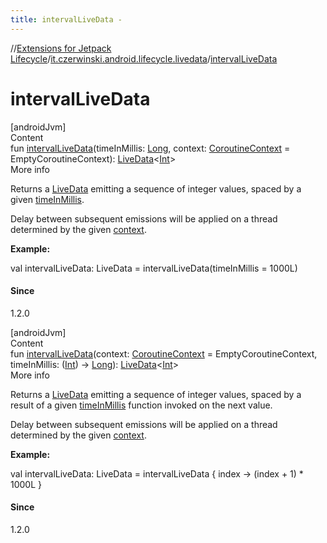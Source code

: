 ```yaml
---
title: intervalLiveData -
---
```

//[Extensions for Jetpack Lifecycle](../../index.md)/[it.czerwinski.android.lifecycle.livedata](index.md)/[intervalLiveData](interval-live-data.md)



# intervalLiveData  
[androidJvm]  
Content  
fun [intervalLiveData](interval-live-data.md)(timeInMillis: [Long](https://kotlinlang.org/api/latest/jvm/stdlib/kotlin/-long/index.html), context: [CoroutineContext](https://kotlinlang.org/api/latest/jvm/stdlib/kotlin.coroutines/-coroutine-context/index.html) = EmptyCoroutineContext): [LiveData](https://developer.android.com/reference/kotlin/androidx/lifecycle/LiveData.html)<[Int](https://kotlinlang.org/api/latest/jvm/stdlib/kotlin/-int/index.html)>  
More info  


Returns a [LiveData](https://developer.android.com/reference/kotlin/androidx/lifecycle/LiveData.html) emitting a sequence of integer values, spaced by a given [timeInMillis](interval-live-data.md).



Delay between subsequent emissions will be applied on a thread determined by the given [context](interval-live-data.md).



**Example:**

val intervalLiveData: LiveData<Int> = intervalLiveData(timeInMillis = 1000L)

#### Since  


1.2.0

  


[androidJvm]  
Content  
fun [intervalLiveData](interval-live-data.md)(context: [CoroutineContext](https://kotlinlang.org/api/latest/jvm/stdlib/kotlin.coroutines/-coroutine-context/index.html) = EmptyCoroutineContext, timeInMillis: ([Int](https://kotlinlang.org/api/latest/jvm/stdlib/kotlin/-int/index.html)) -> [Long](https://kotlinlang.org/api/latest/jvm/stdlib/kotlin/-long/index.html)): [LiveData](https://developer.android.com/reference/kotlin/androidx/lifecycle/LiveData.html)<[Int](https://kotlinlang.org/api/latest/jvm/stdlib/kotlin/-int/index.html)>  
More info  


Returns a [LiveData](https://developer.android.com/reference/kotlin/androidx/lifecycle/LiveData.html) emitting a sequence of integer values, spaced by a result of a given [timeInMillis](interval-live-data.md) function invoked on the next value.



Delay between subsequent emissions will be applied on a thread determined by the given [context](interval-live-data.md).



**Example:**

val intervalLiveData: LiveData<Int> = intervalLiveData { index -> (index + 1) * 1000L }

#### Since  


1.2.0

  



